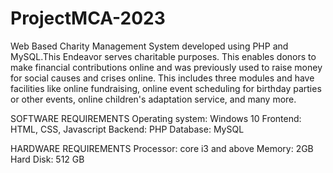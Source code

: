 # ProjectMCA-2023
Web Based Charity Management System developed using PHP and MySQL.This Endeavor serves charitable purposes. 
This enables donors to make financial contributions online and was previously used to raise money for social causes and crises online. 
This includes three modules and have facilities like online fundraising, online event scheduling for birthday parties or other events, 
online children's adaptation service, and many more.

SOFTWARE REQUIREMENTS
Operating system: Windows 10
Frontend: HTML, CSS, Javascript
Backend: PHP 
Database: MySQL

HARDWARE REQUIREMENTS
Processor: core i3 and above
Memory: 2GB
Hard Disk: 512 GB
